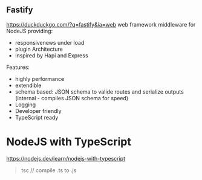 

## Fastify
https://duckduckgo.com/?q=fastify&ia=web
web framework middleware for NodeJS providing:
- responsivenews under load
- plugin Architecture
- inspired by Hapi and Express

Features:
- highly performance
- extendible
- schema based:  JSON schema to valide routes and serialize outputs (internal - compiles JSON schema for speed)
- Logging
- Developer friendly
- TypeScript ready


# NodeJS with TypeScript

https://nodejs.dev/learn/nodejs-with-typescript

> tsc // compile .ts to .js

